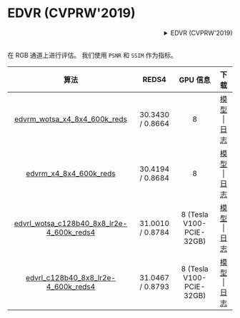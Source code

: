 # EDVR (CVPRW'2019)

<!-- [ALGORITHM] -->

<details>
<summary align="right">EDVR (CVPRW'2019)</summary>

```bibtex
@InProceedings{wang2019edvr,
  author    = {Wang, Xintao and Chan, Kelvin C.K. and Yu, Ke and Dong, Chao and Loy, Chen Change},
  title     = {EDVR: Video restoration with enhanced deformable convolutional networks},
  booktitle = {The IEEE Conference on Computer Vision and Pattern Recognition Workshops (CVPRW)},
  month     = {June},
  year      = {2019},
}
```

</details>

<br/>

在 RGB 通道上进行评估。
我们使用 `PSNR` 和 `SSIM` 作为指标。

|                                                   算法                                                   |      REDS4       |         GPU 信息         |                                                                                                                                 下载                                                                                                                                  |
| :------------------------------------------------------------------------------------------------------: | :--------------: | :----------------------: | :-------------------------------------------------------------------------------------------------------------------------------------------------------------------------------------------------------------------------------------------------------------------: |
|               [edvrm_wotsa_x4_8x4_600k_reds](/configs/edvr/edvrm_wotsa_600k-8xb4_reds.py)                | 30.3430 / 0.8664 |            8             |              [模型](https://download.openmmlab.com/mmediting/restorers/edvr/edvrm_wotsa_x4_8x4_600k_reds_20200522-0570e567.pth) \| [日志](https://download.openmmlab.com/mmediting/restorers/edvr/edvrm_wotsa_x4_8x4_600k_reds_20200522_141644.log.json)              |
|                     [edvrm_x4_8x4_600k_reds](/configs/edvr/edvrm_600k-8xb4_reds.py)                      | 30.4194 / 0.8684 |            8             |                    [模型](https://download.openmmlab.com/mmediting/restorers/edvr/edvrm_x4_8x4_600k_reds_20210625-e29b71b5.pth) \| [日志](https://download.openmmlab.com/mmediting/restorers/edvr/edvrm_x4_8x4_600k_reds_20200622_102544.log.json)                    |
| [edvrl_wotsa_c128b40_8x8_lr2e-4_600k_reds4](/configs/edvr/edvrl_wotsa-c128b40_lr2e-4-600k-8xb8_reds4.py) | 31.0010 / 0.8784 | 8 (Tesla V100-PCIE-32GB) | [模型](https://download.openmmlab.com/mmediting/restorers/edvr/edvrl_wotsa_c128b40_8x8_lr2e-4_600k_reds4_20211228-d895a769.pth) \| [日志](https://download.openmmlab.com/mmediting/restorers/edvr/edvrl_wotsa_c128b40_8x8_lr2e-4_600k_reds4_20211228_144658.log.json) |
|       [edvrl_c128b40_8x8_lr2e-4_600k_reds4](/configs/edvr/edvrl_c128b40_lr2e-4-600k-8xb8_reds4.py)       | 31.0467 / 0.8793 | 8 (Tesla V100-PCIE-32GB) |       [模型](https://download.openmmlab.com/mmediting/restorers/edvr/edvrl_c128b40_8x8_lr2e-4_600k_reds4_20220104-4509865f.pth) \| [日志](https://download.openmmlab.com/mmediting/restorers/edvr/edvrl_c128b40_8x8_lr2e-4_600k_reds4_20220104_171823.log.json)       |
